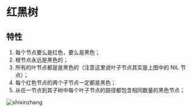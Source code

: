 # 红黑树

## 特性

1. 每个节点要么是红色，要么是黑色；
2. 根节点永远是黑色的；
3. 所有的叶节点都是是黑色的（注意这里说叶子节点其实是上图中的 NIL 节点）；
4. 每个红色节点的两个子节点一定都是黑色；
5. 从任一节点到其子树中每个叶子节点的路径都包含相同数量的黑色节点；

![shixinzhang](https://user-gold-cdn.xitu.io/2016/11/29/63e3f88d8c6103651a967d5ab9decc9c?imageView2/0/w/1280/h/960/format/webp/ignore-error/1)